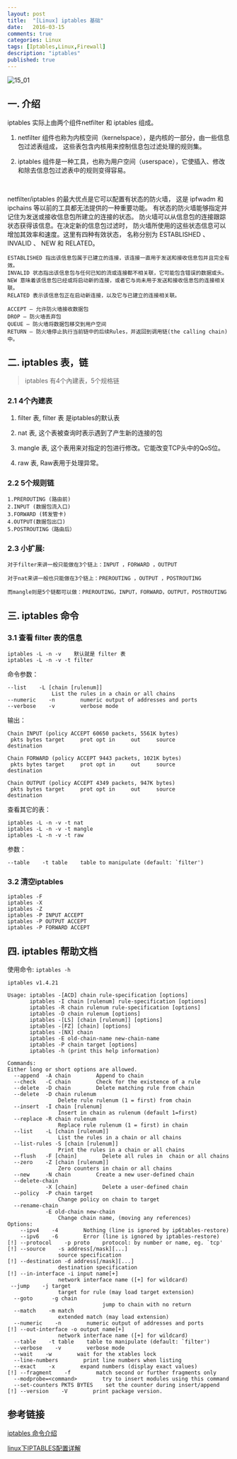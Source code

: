 ```yaml
---
layout: post
title:  "[Linux] iptables 基础"
date:   2016-03-15
comments: true
categories: Linux
tags: [Iptables,Linux,Firewall]
description: "iptables"
published: true
---
```


<img src="{{ site.url }}/images/201603/15_01.jpg" alt="15_01" />


##  一. 介绍

iptables 实际上由两个组件netfilter 和 iptables 组成。

1. netfilter 组件也称为内核空间（kernelspace），是内核的一部分，由一些信息包过滤表组成，
这些表包含内核用来控制信息包过滤处理的规则集。

2. iptables 组件是一种工具，也称为用户空间（userspace），它使插入、修改和除去信息包过滤表中的规则变得容易。

<br />

netfilter/iptables 的最大优点是它可以配置有状态的防火墙，
这是 ipfwadm 和 ipchains 等以前的工具都无法提供的一种重要功能。
有状态的防火墙能够指定并记住为发送或接收信息包所建立的连接的状态。
防火墙可以从信息包的连接跟踪状态获得该信息。在决定新的信息包过滤时，
防火墙所使用的这些状态信息可以增加其效率和速度。这里有四种有效状态，
名称分别为 ESTABLISHED 、 INVALID 、 NEW 和 RELATED。

```
ESTABLISHED 指出该信息包属于已建立的连接，该连接一直用于发送和接收信息包并且完全有效。
INVALID 状态指出该信息包与任何已知的流或连接都不相关联，它可能包含错误的数据或头。
NEW 意味着该信息包已经或将启动新的连接，或者它与尚未用于发送和接收信息包的连接相关联。
RELATED 表示该信息包正在启动新连接，以及它与已建立的连接相关联。
```

```
ACCEPT – 允许防火墙接收数据包
DROP – 防火墙丢弃包
QUEUE – 防火墙将数据包移交到用户空间
RETURN – 防火墙停止执行当前链中的后续Rules，并返回到调用链(the calling chain)中。
```


## 二. iptables 表，链

> iptables 有4个內建表，5个规格链

### 2.1 4个內建表

1. filter 表, filter 表 是iptables的默认表

2. nat 表, 这个表被查询时表示遇到了产生新的连接的包


3. mangle 表, 这个表用来对指定的包进行修改。它能改变TCP头中的QoS位。

4. raw 表, Raw表用于处理异常。


### 2.2 5个规则链

```
1.PREROUTING (路由前)
2.INPUT (数据包流入口)
3.FORWARD (转发管卡)
4.OUTPUT(数据包出口)
5.POSTROUTING（路由后）
```

### 2.3 小扩展:

    对于filter来讲一般只能做在3个链上：INPUT ，FORWARD ，OUTPUT

    对于nat来讲一般也只能做在3个链上：PREROUTING ，OUTPUT ，POSTROUTING

    而mangle则是5个链都可以做：PREROUTING，INPUT，FORWARD，OUTPUT，POSTROUTING





## 三. iptables 命令

### 3.1 查看 filter 表的信息

```
iptables -L -n -v    默认就是 filter 表
iptables -L -n -v -t filter
```

命令参数：

```
--list    -L [chain [rulenum]]
              List the rules in a chain or all chains
--numeric    -n        numeric output of addresses and ports
--verbose    -v        verbose mode
```

输出：

```
Chain INPUT (policy ACCEPT 60650 packets, 5561K bytes)
 pkts bytes target     prot opt in     out     source               destination

Chain FORWARD (policy ACCEPT 9443 packets, 1021K bytes)
 pkts bytes target     prot opt in     out     source               destination

Chain OUTPUT (policy ACCEPT 4349 packets, 947K bytes)
 pkts bytes target     prot opt in     out     source               destination
```


查看其它的表：

```
iptables -L -n -v -t nat
iptables -L -n -v -t mangle
iptables -L -n -v -t raw
```

参数：

```
--table    -t table    table to manipulate (default: `filter')
```


### 3.2 清空iptables

```
iptables -F
iptables -X
iptables -Z
iptables -P INPUT ACCEPT
iptables -P OUTPUT ACCEPT
iptables -P FORWARD ACCEPT
```



## 四. iptables 帮助文档

使用命令: `iptables -h`

```
iptables v1.4.21

Usage: iptables -[ACD] chain rule-specification [options]
       iptables -I chain [rulenum] rule-specification [options]
       iptables -R chain rulenum rule-specification [options]
       iptables -D chain rulenum [options]
       iptables -[LS] [chain [rulenum]] [options]
       iptables -[FZ] [chain] [options]
       iptables -[NX] chain
       iptables -E old-chain-name new-chain-name
       iptables -P chain target [options]
       iptables -h (print this help information)

Commands:
Either long or short options are allowed.
  --append  -A chain        Append to chain
  --check   -C chain        Check for the existence of a rule
  --delete  -D chain        Delete matching rule from chain
  --delete  -D chain rulenum
                Delete rule rulenum (1 = first) from chain
  --insert  -I chain [rulenum]
                Insert in chain as rulenum (default 1=first)
  --replace -R chain rulenum
                Replace rule rulenum (1 = first) in chain
  --list    -L [chain [rulenum]]
                List the rules in a chain or all chains
  --list-rules -S [chain [rulenum]]
                Print the rules in a chain or all chains
  --flush   -F [chain]        Delete all rules in  chain or all chains
  --zero    -Z [chain [rulenum]]
                Zero counters in chain or all chains
  --new     -N chain        Create a new user-defined chain
  --delete-chain
            -X [chain]        Delete a user-defined chain
  --policy  -P chain target
                Change policy on chain to target
  --rename-chain
            -E old-chain new-chain
                Change chain name, (moving any references)
Options:
    --ipv4    -4        Nothing (line is ignored by ip6tables-restore)
    --ipv6    -6        Error (line is ignored by iptables-restore)
[!] --protocol    -p proto    protocol: by number or name, eg. `tcp'
[!] --source    -s address[/mask][...]
                source specification
[!] --destination -d address[/mask][...]
                destination specification
[!] --in-interface -i input name[+]
                network interface name ([+] for wildcard)
 --jump    -j target
                target for rule (may load target extension)
  --goto      -g chain
                              jump to chain with no return
  --match    -m match
                extended match (may load extension)
  --numeric    -n        numeric output of addresses and ports
[!] --out-interface -o output name[+]
                network interface name ([+] for wildcard)
  --table    -t table    table to manipulate (default: `filter')
  --verbose    -v        verbose mode
  --wait    -w        wait for the xtables lock
  --line-numbers        print line numbers when listing
  --exact    -x        expand numbers (display exact values)
[!] --fragment    -f        match second or further fragments only
  --modprobe=<command>        try to insert modules using this command
  --set-counters PKTS BYTES    set the counter during insert/append
[!] --version    -V        print package version.
```


## 参考链接

[iptables 命令介绍](http://www.cnblogs.com/wangkangluo1/archive/2012/04/19/2457072.html)

[linux下IPTABLES配置详解](http://www.cnblogs.com/JemBai/archive/2009/03/19/1416364.html)
